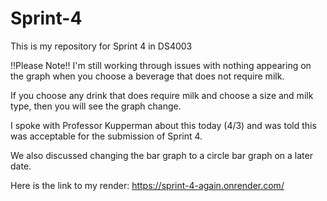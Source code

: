 # Sprint-4
This is my repository for Sprint 4 in DS4003

!!Please Note!! I'm still working through issues with nothing appearing on the graph when you choose a beverage that does not require milk.  

If you choose any drink that does require milk and choose a size and milk type, then you will see the graph change.

I spoke with Professor Kupperman about this today (4/3) and was told this was acceptable for the submission of Sprint 4.

We also discussed changing the bar graph to a circle bar graph on a later date. 

Here is the link to my render: https://sprint-4-again.onrender.com/

